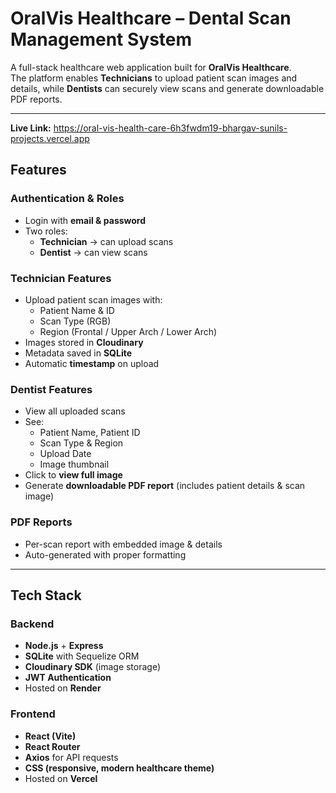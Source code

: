 # OralVis Healthcare – Dental Scan Management System

A full-stack healthcare web application built for **OralVis Healthcare**.  
The platform enables **Technicians** to upload patient scan images and details, while **Dentists** can securely view scans and generate downloadable PDF reports.

---
**Live Link:** https://oral-vis-health-care-6h3fwdm19-bhargav-sunils-projects.vercel.app
##  Features

###  Authentication & Roles
- Login with **email & password**
- Two roles:
  - **Technician** → can upload scans
  - **Dentist** → can view scans

###  Technician Features
- Upload patient scan images with:
  - Patient Name & ID
  - Scan Type (RGB)
  - Region (Frontal / Upper Arch / Lower Arch)
- Images stored in **Cloudinary**
- Metadata saved in **SQLite**
- Automatic **timestamp** on upload

###  Dentist Features
- View all uploaded scans
- See:
  - Patient Name, Patient ID
  - Scan Type & Region
  - Upload Date
  - Image thumbnail
- Click to **view full image**
- Generate **downloadable PDF report** (includes patient details & scan image)

###  PDF Reports
- Per-scan report with embedded image & details
- Auto-generated with proper formatting

---

##  Tech Stack

### Backend
- **Node.js** + **Express**
- **SQLite** with Sequelize ORM
- **Cloudinary SDK** (image storage)
- **JWT Authentication**
- Hosted on **Render**

### Frontend
- **React (Vite)**
- **React Router**
- **Axios** for API requests
- **CSS (responsive, modern healthcare theme)**
- Hosted on  **Vercel**




